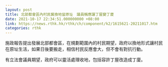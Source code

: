 ```yaml
---
layout: post
title: 北部都會區內村民冀換地留原址　議員稱應讓丁屋變丁廈
date: 2021-10-17 22:34:51.000000000 +08:00
link: https://news.rthk.hk/rthk/ch/component/k2/1615621-20211017.htm
categories: rthk
---
```


施政報告提出發展北部都會區，在規劃範圍內的村民期望，政府以換地形式讓村民在原址生活，如果日後要搬走，相信村民反應會大，但不會有對抗行動。

有立法會議員期望，政府可以靈活處理收地，包括容許丁屋改造成丁廈。
